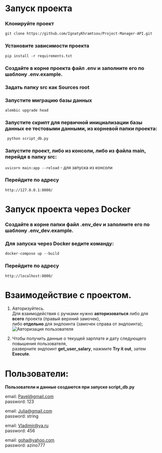 # Запуск проекта

### Клонируйте проект
``` git clone https://github.com/IgnatyKhramtsov/Project-Manager-API.git ```

### Установите зависимости проекта
``` pip install -r requirements.txt ```

### Создайте в корне проекта файл **.env** и заполните его по шаблону **.env.example**.

### Задать папку **src** как **Sources root**

### Запустите миграцию базы данных
``` alembic upgrade head ```

### Запустите скрипт для первичной инициализации базы данных ее тестовыми данными, из корневой папки проекта:
``` python script_db.py```

### Запустите проект, либо из консоли, либо из файла **main**, перейдя в папку **src**:
``` uvicorn main:app --reload ``` - для запуска из консоли

### Перейдите по адресу
``` http://127.0.0.1:8000/ ```


# Запуск проекта через Docker

### Создайте в корне папки файл **.env_dev** и заполните его по шаблону **.env_dev.example**.

### Для запуска через Docker ведите команду:
``` docker-compose up --build ```

### Перейдите по адресу
``` http://localhost:8000/ ```

# Взаимодействие с проектом.

1) Авторизуйтесь.\
Для взаимодействия с ручками нужно **авторизоваться** либо для **всего** проекта (правый верхний замочек),\
либо **отдельно** для эндпоинта (замочек справа от эндпоинта);\
![Авторизация пользователя](/images/img.png)

2) Чтобы получить данные о текущей зарплате и дату следующего повышения пользователя,\
разверните эндпоинт **get_user_salary**, нажмите **Try it out**, затем **Execute**.


# Пользователи:
**Пользователи и данные создаются при запуске script_db.py** 

email: Pavel@gmail.com\
password: 123

email: Julia@gmail.com\
password: string

email: Vladimir@ya.ru\
password: 456

email: goha@yahoo.com\
password: azino777
